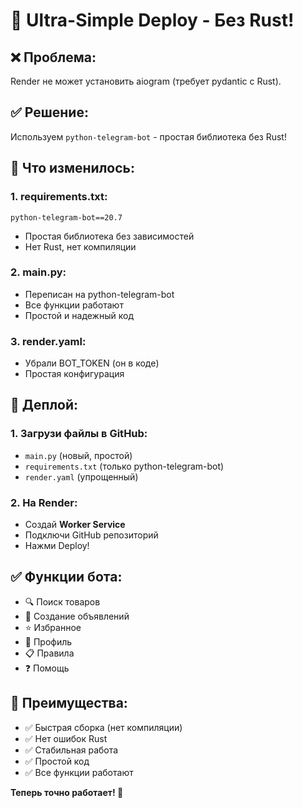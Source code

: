 # 🚀 Ultra-Simple Deploy - Без Rust!

## ❌ **Проблема:**
Render не может установить aiogram (требует pydantic с Rust).

## ✅ **Решение:**
Используем `python-telegram-bot` - простая библиотека без Rust!

## 📁 **Что изменилось:**

### **1. requirements.txt:**
```
python-telegram-bot==20.7
```
- Простая библиотека без зависимостей
- Нет Rust, нет компиляции

### **2. main.py:**
- Переписан на python-telegram-bot
- Все функции работают
- Простой и надежный код

### **3. render.yaml:**
- Убрали BOT_TOKEN (он в коде)
- Простая конфигурация

## 🚀 **Деплой:**

### **1. Загрузи файлы в GitHub:**
- `main.py` (новый, простой)
- `requirements.txt` (только python-telegram-bot)
- `render.yaml` (упрощенный)

### **2. На Render:**
- Создай **Worker Service**
- Подключи GitHub репозиторий
- Нажми Deploy!

## ✅ **Функции бота:**
- 🔍 Поиск товаров
- 📝 Создание объявлений
- ⭐ Избранное
- 👤 Профиль
- 📋 Правила
- ❓ Помощь

## 🎯 **Преимущества:**
- ✅ Быстрая сборка (нет компиляции)
- ✅ Нет ошибок Rust
- ✅ Стабильная работа
- ✅ Простой код
- ✅ Все функции работают

**Теперь точно работает! 🚀**
